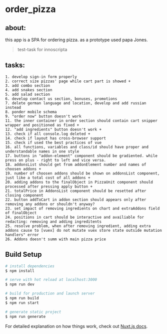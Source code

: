 # order_pizza

## about:

this app is a SPA for ordering pizza. as a prototype used papa Jones.

> test-task for innoscripta

## tasks:
	1. develop sign-in form properly
	2. correct size pizzas' page while cart part is showed +
	3. add combo section
	4. add snakes section
	5. add salad section
	6. develop contact us section, bonuses, promotions
	7. delete german language and location, develop and add russian instead
	8. ponder mobile schema
	9. "order now" button doesn't work
	11. the inner container in order section should contain cart snipper wrapper and positioned as fixed +
	12. "add ingredients" button doesn't work +
	13. check if all console.log deleted +
	14. check if layout has cross-browser support 
	15. check if used the best practices of vue
	16. all functions, variables and class/id should have proper and understandable names in one style
	17. buttons in "addon-element" component should be gradiented. while press on plus - right to left and vice versa.
	18. addonsList should get from addonElement number and names of choosen addons +
	19. number of choosen addons should be shown on addonsList component, just like a total cost of all addons +
	20. adding addons to the finalObject in PizzaUnit component should processed after pressing apply button +
	21. totalPrice in AddonsList component should be resetted after closing component
	22. button addToCart in addon section should appears only after removing any addons or shouldn't anyway?
	23. set impact of removing ingredients on chart and extraAddons field of finalObject
	24. positions in cart should be interactive and availiable for redacting: removing and adding ingreditents
	25. resolve problem, when after removing ingredient, adding extra addons cause to [vuex] do not mutate vuex store state outside mutation handlers" error
	26. Addons doesn't summ with main pizza price

## Build Setup

```bash
# install dependencies
$ npm install

# serve with hot reload at localhost:3000
$ npm run dev

# build for production and launch server
$ npm run build
$ npm run start

# generate static project
$ npm run generate
```

For detailed explanation on how things work, check out [Nuxt.js docs](https://nuxtjs.org).
